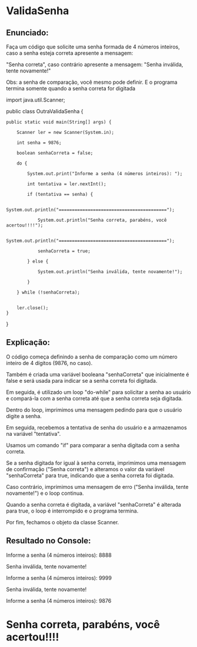 # ValidaSenha

<h2>Enunciado:</h2>

Faça um código que solicite uma senha formada de 4 números inteiros, caso a senha esteja correta apresente a mensagem:

"Senha correta", caso contrário apresente a mensagem: "Senha inválida, tente novamente!"

Obs: a senha de comparação, você mesmo pode definir. E o programa termina somente quando a senha correta for digitada

import java.util.Scanner;

public class OutraValidaSenha {

    public static void main(String[] args) {
    
        Scanner ler = new Scanner(System.in);
        
        int senha = 9876;
        
        boolean senhaCorreta = false;

        do {
        
            System.out.print("Informe a senha (4 números inteiros): ");
            
            int tentativa = ler.nextInt();

            if (tentativa == senha) {
            
                System.out.println("=========================================");
                
                System.out.println("Senha correta, parabéns, você acertou!!!!");
                
                System.out.println("=========================================");
                
                senhaCorreta = true;
                
            } else {
            
                System.out.println("Senha inválida, tente novamente!");
                
            }
            
        } while (!senhaCorreta);
        

        ler.close();
    }
}


<h2>Explicação:</h2>

O código começa definindo a senha de comparação como um número inteiro de 4 dígitos (9876, no caso).

Também é criada uma variável booleana "senhaCorreta" que inicialmente é false e será usada para indicar se a senha correta foi digitada.

Em seguida, é utilizado um loop "do-while" para solicitar a senha ao usuário e compará-la com a senha correta até que a senha correta seja digitada.

Dentro do loop, imprimimos uma mensagem pedindo para que o usuário digite a senha.

Em seguida, recebemos a tentativa de senha do usuário e a armazenamos na variável "tentativa".

Usamos um comando "if" para comparar a senha digitada com a senha correta.

Se a senha digitada for igual à senha correta, imprimimos uma mensagem de confirmação ("Senha correta") e alteramos o valor da variável "senhaCorreta" para true, indicando que a senha correta foi digitada.

Caso contrário, imprimimos uma mensagem de erro ("Senha inválida, tente novamente!") e o loop continua.

Quando a senha correta é digitada, a variável "senhaCorreta" é alterada para true, o loop é interrompido e o programa termina.

Por fim, fechamos o objeto da classe Scanner.

<h2>Resultado no Console:</h2>


Informe a senha (4 números inteiros): 8888

Senha inválida, tente novamente!

Informe a senha (4 números inteiros): 9999

Senha inválida, tente novamente!

Informe a senha (4 números inteiros): 9876


Senha correta, parabéns, você acertou!!!!
=========================================

